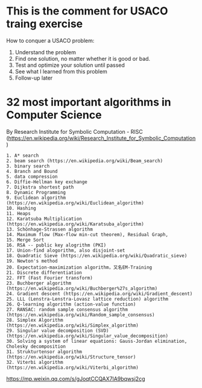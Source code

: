 # This is the comment for USACO traing exercise

How to conquer a USACO problem:
1. Understand the problem
2. Find one solution, no matter whether it is good or bad.
3. Test and optimize your solution until passed
4. See what I learned from this problem
5. Follow-up later

# 32 most important algorithms in Computer Science

By Research Institute for Symbolic Computation - RISC (https://en.wikipedia.org/wiki/Research_Institute_for_Symbolic_Computation)

    1. A* search
    2. beam search (https://en.wikipedia.org/wiki/Beam_search)
    3. binary search
    4. Branch and Bound
    5. data compression
    6. Diffie-Hellman key exchange
    7. Dijkstra shortest path
    8. Dynamic Programming
    9. Euclidean algorithm (https://en.wikipedia.org/wiki/Euclidean_algorithm)
    10. Hashing
    11. Heaps
    12. Karatsuba Multiplication (https://en.wikipedia.org/wiki/Karatsuba_algorithm)
    13. Schönhage-Strassen algorithm
    14. Maximum flow (Max-flow min-cut theorem), Residual Graph, 
    15. Merge Sort
    16. RSA -- public key alogrithm (PKI)
    17. Union-find alogorithm, also disjoint-set 
    18. Quadratic Sieve (https://en.wikipedia.org/wiki/Quadratic_sieve)
    19. Newton's method
    20. Expectation-maximization algorithm，又名EM-Training
    21. Discrete differentiation
    22. FFT (Fast Fourier transform)
    23. Buchberger algorithm (https://en.wikipedia.org/wiki/Buchberger%27s_algorithm)
    24. Gradient descent (https://en.wikipedia.org/wiki/Gradient_descent)
    25. LLL (Lenstra-Lenstra-Lovasz lattice reduction) algorithm
    26. Q-learning algorithm (action-value function)
    27. RANSAC: random sample consensus algorithm (https://en.wikipedia.org/wiki/Random_sample_consensus)
    28. Simplex Algorithm (https://en.wikipedia.org/wiki/Simplex_algorithm)
    29. Singular value decomposition (SVD) (https://en.wikipedia.org/wiki/Singular_value_decomposition)
    30. Solving a system of linear equations: Gauss-Jordan elimination, Cholesky decomposition
    31. Strukturtensor algorithm (https://en.wikipedia.org/wiki/Structure_tensor)
    32. Viterbi algorithm (https://en.wikipedia.org/wiki/Viterbi_algorithm)

https://mp.weixin.qq.com/s/gJoqtCCQAX7lA9bqwsj2cg

